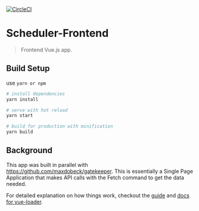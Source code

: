 [![CircleCI](https://circleci.com/gh/maxdobeck/scheduler-frontend.svg?style=svg&circle-token=4317f4eb5912c3647acb9f53422a79e260e68557)](https://circleci.com/gh/maxdobeck/scheduler-frontend)
# Scheduler-Frontend

> Frontend Vue.js app.

## Build Setup
use `yarn or npm`

``` bash
# install dependencies
yarn install

# serve with hot reload
yarn start

# build for production with minification
yarn build
```

## Background
This app was built in parallel with https://github.com/maxdobeck/gatekeeper.  This is essentially a Single Page Application that makes API calls with the Fetch command to get the data needed.

For detailed explanation on how things work, checkout the [guide](http://vuejs-templates.github.io/webpack/) and [docs for vue-loader](http://vuejs.github.io/vue-loader).
